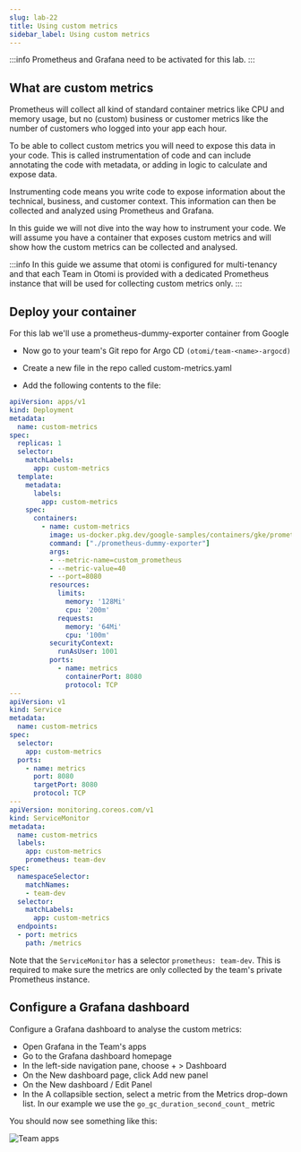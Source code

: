 ```yaml
---
slug: lab-22
title: Using custom metrics
sidebar_label: Using custom metrics
---
```


:::info
Prometheus and Grafana need to be activated for this lab.
:::
## What are custom metrics

Prometheus will collect all kind of standard container metrics like CPU and memory usage, but no (custom) business or customer metrics like the number of customers who logged into your app each hour.

To be able to collect custom metrics you will need to expose this data in your code. This is called instrumentation of code and can include annotating the code with metadata, or adding in logic to calculate and expose data.

Instrumenting code means you write code to expose information about the technical, business, and customer context. This information can then be collected and analyzed using Prometheus and Grafana.

In this guide we will not dive into the way how to instrument your code. We will assume you have a container that exposes custom metrics and will show how the custom metrics can be collected and analysed.

:::info
In this guide we assume that otomi is configured for multi-tenancy and that each Team in Otomi is provided with a dedicated Prometheus instance that will be used for collecting custom metrics only.
:::

## Deploy your container

For this lab we'll use a prometheus-dummy-exporter container from Google

- Now go to your team's Git repo for Argo CD `(otomi/team-<name>-argocd)`

- Create a new file in the repo called custom-metrics.yaml
- Add the following contents to the file:

```yaml
apiVersion: apps/v1
kind: Deployment
metadata:
  name: custom-metrics
spec:
  replicas: 1
  selector:
    matchLabels:
      app: custom-metrics
  template:
    metadata:
      labels:
        app: custom-metrics
    spec:
      containers:
        - name: custom-metrics
          image: us-docker.pkg.dev/google-samples/containers/gke/prometheus-dummy-exporter:v0.2.0
          command: ["./prometheus-dummy-exporter"]
          args:
          - --metric-name=custom_prometheus
          - --metric-value=40
          - --port=8080
          resources:
            limits:
              memory: '128Mi'
              cpu: '200m'
            requests:
              memory: '64Mi'
              cpu: '100m'
          securityContext:
            runAsUser: 1001
          ports:
            - name: metrics
              containerPort: 8080
              protocol: TCP
---
apiVersion: v1
kind: Service
metadata:
  name: custom-metrics
spec:
  selector:
    app: custom-metrics
  ports:
    - name: metrics
      port: 8080
      targetPort: 8080
      protocol: TCP
---
apiVersion: monitoring.coreos.com/v1
kind: ServiceMonitor
metadata:
  name: custom-metrics
  labels:
    app: custom-metrics
    prometheus: team-dev
spec:
  namespaceSelector:
    matchNames:
    - team-dev
  selector:
    matchLabels:
      app: custom-metrics
  endpoints:
  - port: metrics
    path: /metrics
```

Note that the `ServiceMonitor` has a selector `prometheus: team-dev`. This is required to make sure the metrics are only collected by the team's private Prometheus instance.


## Configure a Grafana dashboard

Configure a Grafana dashboard to analyse the custom metrics:

- Open Grafana in the Team's apps
- Go to the Grafana dashboard homepage
- In the left-side navigation pane, choose + > Dashboard
- On the New dashboard page, click Add new panel
- On the New dashboard / Edit Panel
- In the A collapsible section, select a metric from the Metrics drop-down list. In our example we use the `go_gc_duration_second_count_` metric

You should now see something like this:

![Team apps](../../img/new-dashboard.png)

